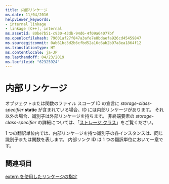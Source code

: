 ```yaml
---
title: 内部リンケージ
ms.date: 11/04/2016
helpviewer_keywords:
- internal linkage
- linkage [C++], internal
ms.assetid: 80be7b51-c930-43db-94d6-4f09a64077bf
ms.openlocfilehash: 79601af27f847a3afe7e8bdaefa926cd45459847
ms.sourcegitcommit: 0ab61bc3d2b6cfbd52a16c6ab2b97a8ea1864f12
ms.translationtype: HT
ms.contentlocale: ja-JP
ms.lasthandoff: 04/23/2019
ms.locfileid: "62325924"
---
```

# <a name="internal-linkage"></a>内部リンケージ

オブジェクトまたは関数のファイル スコープ ID の宣言に *storage-class-specifier* **static** が含まれている場合、ID には内部リンケージがあります。 それ以外の場合、識別子は外部リンケージを持ちます。 非終端要素の *storage-class-specifier* の詳細については、「[ストレージ クラス](../c-language/c-storage-classes.md)」をご覧ください。

1 つの翻訳単位内では、内部リンケージを持つ識別子の各インスタンスは、同じ識別子または関数を表します。 内部リンク ID は 1 つの翻訳単位において一意です。

## <a name="see-also"></a>関連項目

[extern を使用したリンケージの指定](../cpp/using-extern-to-specify-linkage.md)
